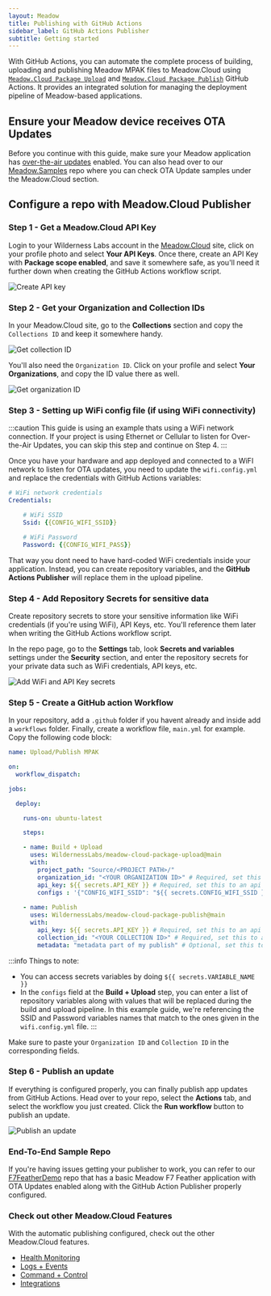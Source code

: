 ```yaml
---
layout: Meadow
title: Publishing with GitHub Actions
sidebar_label: GitHub Actions Publisher
subtitle: Getting started
---
```


With GitHub Actions, you can automate the complete process of building, uploading and publishing Meadow MPAK files to Meadow.Cloud using [`Meadow.Cloud Package Upload`](https://github.com/marketplace/actions/meadow-cloud-package-upload) and [`Meadow.Cloud Package Publish`](https://github.com/marketplace/actions/meadow-cloud-package-publish) GitHub Actions. It provides an integrated solution for managing the deployment pipeline of Meadow-based applications.

## Ensure your Meadow device receives OTA Updates

Before you continue with this guide, make sure your Meadow application has [over-the-air updates](../OtA_Updates/index.md) enabled. You can also head over to our [Meadow.Samples](https://github.com/WildernessLabs/Meadow.Samples) repo where you can check OTA Update samples under the Meadow.Cloud section.

## Configure a repo with Meadow.Cloud Publisher

### Step 1 - Get a Meadow.Cloud API Key

Login to your Wilderness Labs account in the [Meadow.Cloud](https://www.meadowcloud.co/) site, click on your profile photo and select **Your API Keys**. Once there, create an API Key with **Package scope enabled**, and save it somewhere safe, as you'll need it further down when creating the GitHub Actions workflow script.

![Create API key](wildernesslabs-api-key.jpg)

### Step 2 - Get your Organization and Collection IDs

In your Meadow.Cloud site, go to the **Collections** section and copy the `Collections ID` and keep it somewhere handy.

![Get collection ID](wildernesslabs-collection-id.png)

You'll also need the `Organization ID`. Click on your profile and select **Your Organizations**, and copy the ID value there as well.

![Get organization ID](wildernesslabs-organization-id.png)

### Step 3 - Setting up WiFi config file (if using WiFi connectivity)

:::caution
This guide is using an example thats using a WiFi network connection. If your project is using Ethernet or Cellular to listen for Over-the-Air Updates, you can skip this step and continue on Step 4.
:::

Once you have your hardware and app deployed and connected to a WiFI network to listen for OTA updates, you need to update the `wifi.config.yml` and replace the credentials with GitHub Actions variables:

```yml
# WiFi network credentials
Credentials:

    # WiFi SSID
    Ssid: {{CONFIG_WIFI_SSID}}

    # WiFi Password
    Password: {{CONFIG_WIFI_PASS}}
```

That way you dont need to have hard-coded WiFi credentials inside your application. Instead, you can create repository variables, and the **GitHub Actions Publisher** will replace them in the upload pipeline.

### Step 4 - Add Repository Secrets for sensitive data

Create repository secrets to store your sensitive information like WiFi credentials (if you're using WiFi), API Keys, etc. You'll reference them later when writing the GitHub Actions workflow script.

In the repo page, go to the **Settings** tab, look **Secrets and variables** settings under the **Security** section, and enter the repository secrets for your private data such as WiFi credentials, API keys, etc.

![Add WiFi and API Key secrets](wildernesslabs-secrets.jpg)

### Step 5 - Create a GitHub action Workflow

In your repository, add a `.github` folder if you havent already and inside add a `workflows` folder. Finally, create a workflow file, `main.yml` for example. Copy the following code block:

```yml
name: Upload/Publish MPAK

on:
  workflow_dispatch:

jobs:

  deploy:

    runs-on: ubuntu-latest

    steps:

    - name: Build + Upload
      uses: WildernessLabs/meadow-cloud-package-upload@main
      with:
        project_path: "Source/<PROJECT PATH>/"
        organization_id: "<YOUR ORGANIZATION ID>" # Required, set this to your organization
        api_key: ${{ secrets.API_KEY }} # Required, set this to an api key that has package scope        
        configs : '{"CONFIG_WIFI_SSID": "${{ secrets.CONFIG_WIFI_SSID }}", "CONFIG_WIFI_PASS": "${{ secrets.CONFIG_WIFI_PASS }}"}' # Optional, set this to a matching token to replaced within your *.yaml files if required
        
    - name: Publish
      uses: WildernessLabs/meadow-cloud-package-publish@main
      with:
        api_key: ${{ secrets.API_KEY }} # Required, set this to an api key that has package scope        
        collection_id: "<YOUR COLLECTION ID>" # Required, set this to an api key that has package scope        
        metadata: "metadata part of my publish" # Optional, set this to the desired metadata for publish if required
```

:::info
Things to note:
 - You can access secrets variables by doing `${{ secrets.VARIABLE_NAME }}`
 - In the `configs` field at the **Build + Upload** step, you can enter a list of repository variables along with values that will be replaced during the build and upload pipeline. In this example guide, we're referencing the SSID and Password variables names that match to the ones given in the `wifi.config.yml` file.
:::

Make sure to paste your ``Organization ID`` and ``Collection ID`` in the corresponding fields.

### Step 6 - Publish an update

If everything is configured properly, you can finally publish app updates from GitHub Actions. Head over to your repo, select the **Actions** tab, and select the workflow you just created. Click the **Run workflow** button to publish an update.

![Publish an update](wildernesslabs-publish.jpg)

### End-To-End Sample Repo

If you're having issues getting your publisher to work, you can refer to our [F7FeatherDemo](https://github.com/WildernessLabs/F7FeatherDemo) repo that has a basic Meadow F7 Feather application with OTA Updates enabled along with the GitHub Action Publisher properly configured.

### Check out other Meadow.Cloud Features

With the automatic publishing configured, check out the other Meadow.Cloud features.

* [Health Monitoring](../Health_Monitoring/)
* [Logs + Events](../Logs_Events/)
* [Command + Control](../Command_Control/)
* [Integrations](../Integrations/)